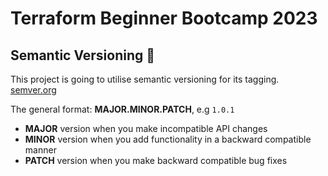 # Terraform Beginner Bootcamp 2023

## Semantic Versioning :mage:

This project is going to utilise semantic versioning for its tagging.
[semver.org](https://semver.org/)

The general format:
 **MAJOR.MINOR.PATCH**, e.g `1.0.1`

- **MAJOR** version when you make incompatible API changes
- **MINOR** version when you add functionality in a backward compatible manner
- **PATCH** version when you make backward compatible bug fixes



